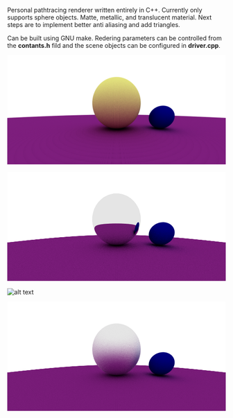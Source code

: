 Personal pathtracing renderer written entirely in C++. Currently only supports sphere objects. Matte, metallic, and translucent material. Next steps are to implement better anti aliasing and add triangles. 


Can be built using GNU make. Redering parameters can be controlled from the **contants.h** fild and the scene objects can be configured in **driver.cpp**.

![alt text](output/medium_quality_color.bmp?raw=true)

![alt text](output/reflection_no_fuzz.bmp?raw=true)

![alt text](output/firstColor.bmp?raw=true)


![alt text](output/blur_1.bmp?raw=true)


